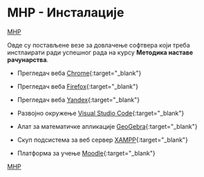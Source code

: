 # МНР - Инсталације

[МНР](/README.md)

Овде су постављене везе за довлачење софтвера који треба инстлаирати ради успешног рада на курсу **Методика наставе рачунарства**.

* Прегледач веба [Chrome](https://www.google.com/chrome/){:target="_blank"}  

* Прегледач веба [Firefox](https://www.mozilla.org/sr/firefox/new/){:target="_blank"}

* Прегледач веба [Yandex](https://browser.yandex.com/){:target="_blank"}

* Развојно окружење [Visual Studio Code](https://code.visualstudio.com/download){:target="_blank"}

* Алат за математичке апликације [GeoGebra](https://www.geogebra.org/download){:target="_blank"}

* Скуп подсистема за веб сервер [XAMPP](https://www.apachefriends.org/download.html){:target="_blank"}

* Платформа за учење [Moodle](https://download.moodle.org/){:target="_blank"}

[МНР](/README.md)
